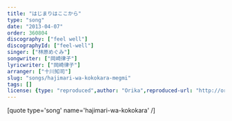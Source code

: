 ```yaml
---
title: "はじまりはここから"
type: "song"
date: "2013-04-07"
order: 360804
discography: ["feel well"]
discographyId: ["feel-well"]
singer: ["林原めぐみ"]
songwriter: ["岡崎律子"]
lyricwriter: ["岡崎律子"]
arranger: ["十川知司"]
slug: "songs/hajimari-wa-kokokara-megmi"
tags: []
license: {type: "reproduced",author: "Orika",reproduced-url: "http://orikamushi.myweb.hinet.net",reproduced-website: "織歌蟲"}
---
```


\[quote type='song' name='hajimari-wa-kokokara' /\]
